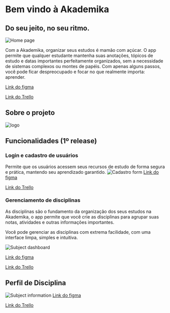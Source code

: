# Bem vindo à Akademika
## Do seu jeito, no seu ritmo.

![Home page](https://github.com/user-attachments/assets/0389e739-76f0-411d-8eb1-3a82a089bef5)


Com a Akademika, organizar seus estudos é mamão com açúcar. O app permite que qualquer estudante mantenha suas anotações, tópicos de estudo e datas importantes perfeitamente organizados, sem a necessidade de sistemas complexos ou montes de papéis. Com apenas alguns passos, você pode ficar despreocupado e focar no que realmente importa: aprender.

[Link do figma](https://www.figma.com/design/q9mR5Wp2TJW44F6dgbJxMd/Akademika?node-id=44-21&t=scNMNx8ve1yYBw8p-0)

[Link do Trello](https://trello.com/b/bSx1z2P8/akademika)
## Sobre o projeto
![logo](https://github.com/user-attachments/assets/17fcbafc-b4b7-4306-ae2f-408124106195)

## Funcionalidades (1º release)

### Login e cadastro de usuários

Permite que os usuários acessem seus recursos de estudo de forma segura e prática, mantendo seu aprendizado garantido.
![Cadastro form](https://github.com/user-attachments/assets/c1b4a13e-9ae1-4d5e-8abc-a1ee24742747)
[Link do figma](https://www.figma.com/design/q9mR5Wp2TJW44F6dgbJxMd/Akademika?node-id=44-21&t=scNMNx8ve1yYBw8p-0)

[Link do Trello](https://trello.com/b/bSx1z2P8/akademika)

### Gerenciamento de disciplinas

As disciplinas são o fundamento da organização dos seus estudos na Akademika, o app permite que você crie as disciplinas para agrupar suas notas, atividades e outras informações importantes.

Você pode gerenciar as disciplinas com extrema facilidade, com uma interface limpa, simples e intuitiva.

![Subject dashboard](https://github.com/user-attachments/assets/59035132-a161-43bd-aff3-026bb6c030ca)

[Link do figma](https://www.figma.com/design/q9mR5Wp2TJW44F6dgbJxMd/Akademika?node-id=44-21&t=scNMNx8ve1yYBw8p-0)

[Link do Trello](https://trello.com/b/bSx1z2P8/akademika)

## Perfil de Disciplina
![Subject information](https://github.com/user-attachments/assets/ce2a9052-8b96-404b-8baa-08f814edfe7e)
[Link do figma](https://www.figma.com/design/q9mR5Wp2TJW44F6dgbJxMd/Akademika?node-id=44-21&t=scNMNx8ve1yYBw8p-0)

[Link do Trello](https://trello.com/b/bSx1z2P8/akademika)


